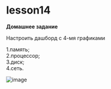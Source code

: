 # lesson14

**Домашнее задание**

Настроить дашборд с 4-мя графиками

1.память; </br>
2.процессор;</br>
3.диск;</br>
4.сеть.


![image](https://github.com/movik242/lesson14/assets/143793993/7537d756-ba4d-4e15-a271-c0917f71e89e)

